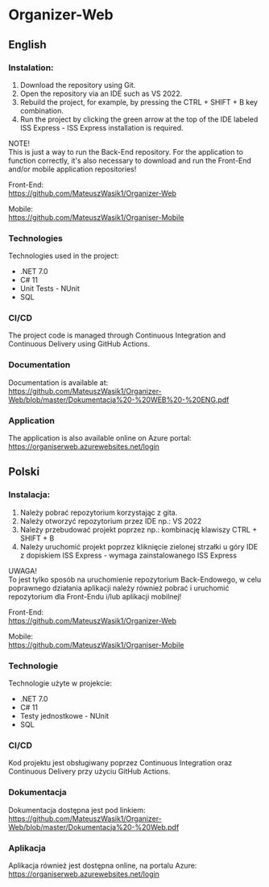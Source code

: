 # Organizer-Web
## English

### Instalation:

1. Download the repository using Git.
2. Open the repository via an IDE such as VS 2022.
3. Rebuild the project, for example, by pressing the CTRL + SHIFT + B key combination.
4. Run the project by clicking the green arrow at the top of the IDE labeled ISS Express - ISS Express installation is required.

NOTE!\
This is just a way to run the Back-End repository. For the application to function correctly, it's also necessary to download and run the Front-End and/or mobile application repositories!

Front-End:\
https://github.com/MateuszWasik1/Organizer-Web

Mobile:\
https://github.com/MateuszWasik1/Organiser-Mobile


### Technologies

Technologies used in the project:
* .NET 7.0
* C# 11
* Unit Tests - NUnit
* SQL

### CI/CD

The project code is managed through Continuous Integration and Continuous Delivery using GitHub Actions.

### Documentation

Documentation is available at:\
https://github.com/MateuszWasik1/Organizer-Web/blob/master/Dokumentacja%20-%20WEB%20-%20ENG.pdf


### Application 

The application is also available online on Azure portal:\
https://organiserweb.azurewebsites.net/login  

## Polski

### Instalacja:

1. Należy pobrać repozytorium korzystając z gita.
2. Należy otworzyć repozytorium przez IDE np.: VS 2022
3. Należy przebudować projekt poprzez np.: kombinację klawiszy CTRL + SHIFT + B
4. Należy uruchomić projekt poprzez kliknięcie zielonej strzałki u góry IDE z dopiskiem ISS Express - wymaga zainstalowanego ISS Express 

UWAGA!\
To jest tylko sposób na uruchomienie repozytorium Back-Endowego, w celu poprawnego działania aplikacji należy również pobrać i uruchomić repozytorium dla Front-Endu i/lub aplikacji mobilnej!

Front-End:\
https://github.com/MateuszWasik1/Organizer-Web

Mobile:\
https://github.com/MateuszWasik1/Organiser-Mobile


### Technologie

Technologie użyte w projekcie:
* .NET 7.0
* C# 11
* Testy jednostkowe - NUnit
* SQL

### CI/CD

Kod projektu jest obsługiwany poprzez Continuous Integration oraz Continuous Delivery przy użyciu GitHub Actions. 

### Dokumentacja 

Dokumentacja dostępna jest pod linkiem:\
https://github.com/MateuszWasik1/Organizer-Web/blob/master/Dokumentacja%20-%20Web.pdf


### Aplikacja 

Aplikacja również jest dostępna online, na portalu Azure:\
https://organiserweb.azurewebsites.net/login  
